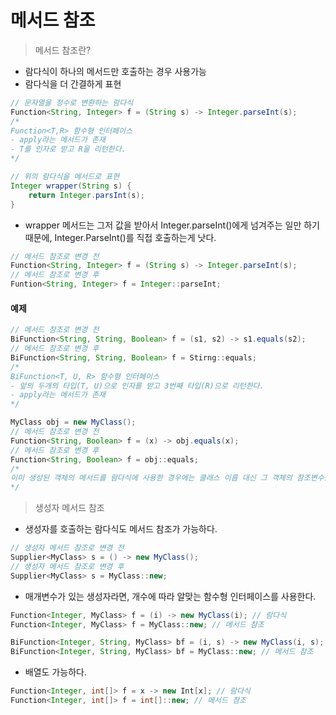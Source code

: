 # 메서드 참조

> 메서드 참조란?
- 람다식이 하나의 메서드만 호출하는 경우 사용가능
- 람다식을 더 간결하게 표현
```java
// 문자열을 정수로 변환하는 람다식
Function<String, Integer> f = (String s) -> Integer.parseInt(s);
/*
Function<T,R> 함수형 인터페이스
- apply라는 메서드가 존재
- T를 인자로 받고 R을 리턴한다.
*/
```
```java
// 위의 람다식을 메서드로 표현
Integer wrapper(String s) {
	return Integer.parsInt(s);
}
```
* wrapper 메서드는 그저 값을 받아서 Integer.parseInt()에게 넘겨주는 일만 하기 때문에, Integer.ParseInt()를 직접 호출하는게 낫다.
```java
// 메서드 참조로 변경 전
Function<String, Integer> f = (String s) -> Integer.parseInt(s);
// 메서드 참조로 변경 후
Funtion<String, Integer> f = Integer::parseInt;
```

#### 예제
```java
// 메서드 참조로 변경 전
BiFunction<String, String, Boolean> f = (s1, s2) -> s1.equals(s2);
// 메서드 참조로 변경 후
BiFunction<String, String, Boolean> f = Stirng::equals;
/*
BiFunction<T, U, R> 함수형 인터페이스
- 앞의 두개의 타입(T, U)으로 인자를 받고 3번째 타입(R)으로 리턴한다.
- apply라는 메서드가 존재
*/
```
```java
MyClass obj = new MyClass();
// 메서드 참조로 변경 전
Function<String, Boolean> f = (x) -> obj.equals(x);
// 메서드 참조로 변경 후
Function<String, Boolean> f = obj::equals;
/*
이미 생성된 객체의 메서드를 람다식에 사용한 경우에는 클래스 이름 대신 그 객체의 참조변수를 적어줘야햔다.
*/
```
> 생성자 메서드 참조
* 생성자를 호출하는 람다식도 메서드 참조가 가능하다.
```java
// 생성자 메서드 참조로 변경 전
Supplier<MyClass> s = () -> new MyClass();
// 생성자 메서드 참조로 변경 후
Supplier<MyClass> s = MyClass::new;
```
* 매개변수가 있는 생성자라면, 개수에 따라 알맞는 함수형 인터페이스를 사용한다.
```java
Function<Integer, MyClass> f = (i) -> new MyClass(i); // 람다식
Function<Integer, MyClass> f = MyClass::new; // 메서드 참조

BiFunction<Integer, String, MyClass> bf = (i, s) -> new MyClass(i, s); // 람다식
BiFunction<Integer, String, MyClass> bf = MyClass::new; // 메서드 참조
```
* 배열도 가능하다.
```java
Function<Integer, int[]> f = x -> new Int[x]; // 람다식
Function<Integer, int[]> f = int[]::new; // 메서드 참조
```